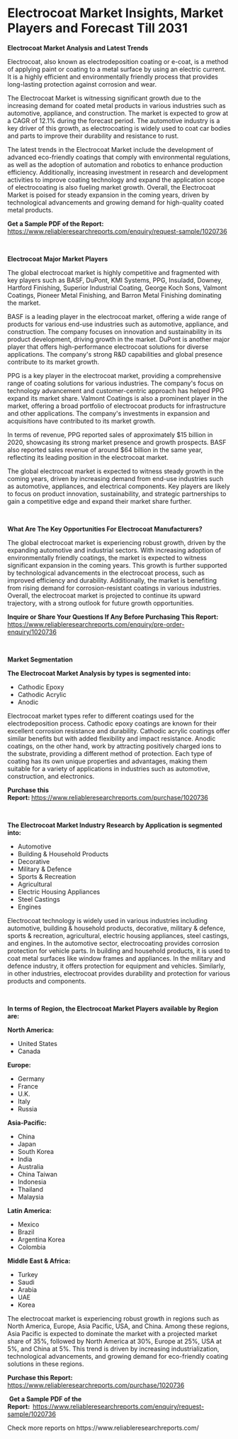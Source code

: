 <p><h1>Electrocoat Market Insights, Market Players and Forecast Till 2031</h1></p><p><strong>Electrocoat Market Analysis and Latest Trends</strong></p>
<p><p>Electrocoat, also known as electrodeposition coating or e-coat, is a method of applying paint or coating to a metal surface by using an electric current. It is a highly efficient and environmentally friendly process that provides long-lasting protection against corrosion and wear.</p><p>The Electrocoat Market is witnessing significant growth due to the increasing demand for coated metal products in various industries such as automotive, appliance, and construction. The market is expected to grow at a CAGR of 12.1% during the forecast period. The automotive industry is a key driver of this growth, as electrocoating is widely used to coat car bodies and parts to improve their durability and resistance to rust.</p><p>The latest trends in the Electrocoat Market include the development of advanced eco-friendly coatings that comply with environmental regulations, as well as the adoption of automation and robotics to enhance production efficiency. Additionally, increasing investment in research and development activities to improve coating technology and expand the application scope of electrocoating is also fueling market growth. Overall, the Electrocoat Market is poised for steady expansion in the coming years, driven by technological advancements and growing demand for high-quality coated metal products.</p></p>
<p><strong>Get a Sample PDF of the Report:&nbsp;</strong> <a href="https://www.reliableresearchreports.com/enquiry/request-sample/1020736">https://www.reliableresearchreports.com/enquiry/request-sample/1020736</a></p>
<p>&nbsp;</p>
<p><strong>Electrocoat Major Market Players</strong></p>
<p><p>The global electrocoat market is highly competitive and fragmented with key players such as BASF, DuPont, KMI Systems, PPG, Insuladd, Downey, Hartford Finishing, Superior Industrial Coating, George Koch Sons, Valmont Coatings, Pioneer Metal Finishing, and Barron Metal Finishing dominating the market.</p><p>BASF is a leading player in the electrocoat market, offering a wide range of products for various end-use industries such as automotive, appliance, and construction. The company focuses on innovation and sustainability in its product development, driving growth in the market. DuPont is another major player that offers high-performance electrocoat solutions for diverse applications. The company's strong R&D capabilities and global presence contribute to its market growth.</p><p>PPG is a key player in the electrocoat market, providing a comprehensive range of coating solutions for various industries. The company's focus on technology advancement and customer-centric approach has helped PPG expand its market share. Valmont Coatings is also a prominent player in the market, offering a broad portfolio of electrocoat products for infrastructure and other applications. The company's investments in expansion and acquisitions have contributed to its market growth.</p><p>In terms of revenue, PPG reported sales of approximately $15 billion in 2020, showcasing its strong market presence and growth prospects. BASF also reported sales revenue of around $64 billion in the same year, reflecting its leading position in the electrocoat market.</p><p>The global electrocoat market is expected to witness steady growth in the coming years, driven by increasing demand from end-use industries such as automotive, appliances, and electrical components. Key players are likely to focus on product innovation, sustainability, and strategic partnerships to gain a competitive edge and expand their market share further.</p></p>
<p>&nbsp;</p>
<p><strong>What Are The Key Opportunities For Electrocoat Manufacturers?</strong></p>
<p><p>The global electrocoat market is experiencing robust growth, driven by the expanding automotive and industrial sectors. With increasing adoption of environmentally friendly coatings, the market is expected to witness significant expansion in the coming years. This growth is further supported by technological advancements in the electrocoat process, such as improved efficiency and durability. Additionally, the market is benefiting from rising demand for corrosion-resistant coatings in various industries. Overall, the electrocoat market is projected to continue its upward trajectory, with a strong outlook for future growth opportunities.</p></p>
<p><strong>Inquire or Share Your Questions If Any Before Purchasing This Report:</strong> <a href="https://www.reliableresearchreports.com/enquiry/pre-order-enquiry/1020736">https://www.reliableresearchreports.com/enquiry/pre-order-enquiry/1020736</a></p>
<p>&nbsp;</p>
<p><strong>Market Segmentation</strong></p>
<p><strong>The Electrocoat Market Analysis by types is segmented into:</strong></p>
<p><ul><li>Cathodic Epoxy</li><li>Cathodic Acrylic</li><li>Anodic</li></ul></p>
<p><p>Electrocoat market types refer to different coatings used for the electrodeposition process. Cathodic epoxy coatings are known for their excellent corrosion resistance and durability. Cathodic acrylic coatings offer similar benefits but with added flexibility and impact resistance. Anodic coatings, on the other hand, work by attracting positively charged ions to the substrate, providing a different method of protection. Each type of coating has its own unique properties and advantages, making them suitable for a variety of applications in industries such as automotive, construction, and electronics.</p></p>
<p><strong>Purchase this Report:&nbsp;</strong><a href="https://www.reliableresearchreports.com/purchase/1020736">https://www.reliableresearchreports.com/purchase/1020736</a></p>
<p>&nbsp;</p>
<p><strong>The Electrocoat Market Industry Research by Application is segmented into:</strong></p>
<p><ul><li>Automotive</li><li>Building & Household Products</li><li>Decorative</li><li>Military & Defence</li><li>Sports & Recreation</li><li>Agricultural</li><li>Electric Housing Appliances</li><li>Steel Castings</li><li>Engines</li></ul></p>
<p><p>Electrocoat technology is widely used in various industries including automotive, building & household products, decorative, military & defence, sports & recreation, agricultural, electric housing appliances, steel castings, and engines. In the automotive sector, electrocoating provides corrosion protection for vehicle parts. In building and household products, it is used to coat metal surfaces like window frames and appliances. In the military and defence industry, it offers protection for equipment and vehicles. Similarly, in other industries, electrocoat provides durability and protection for various products and components.</p></p>
<p>&nbsp;</p>
<p><strong>In terms of Region, the Electrocoat Market Players available by Region are:</strong></p>
<p>
    <p> <strong> North America: </strong>
        <ul>
            <li>United States</li>
            <li>Canada</li>
        </ul>
        </p> 
    <p> <strong> Europe: </strong>
        <ul>
            <li>Germany</li>
            <li>France</li>
            <li>U.K.</li>
            <li>Italy</li>
            <li>Russia</li>
        </ul>
        </p> 
    <p> <strong> Asia-Pacific: </strong>
        <ul>
            <li>China</li>
            <li>Japan</li>
            <li>South Korea</li>
            <li>India</li>
            <li>Australia</li>
            <li>China Taiwan</li>
            <li>Indonesia</li>
            <li>Thailand</li>
            <li>Malaysia</li>
        </ul>
        </p> 
    <p> <strong> Latin America: </strong>
        <ul>
            <li>Mexico</li>
            <li>Brazil</li>
            <li>Argentina Korea</li>
            <li>Colombia</li>
        </ul>
        </p> 
    <p> <strong> Middle East & Africa: </strong>
        <ul>
            <li>Turkey</li>
            <li>Saudi</li>
            <li>Arabia</li>
            <li>UAE</li>
            <li>Korea</li>
        </ul>
    </p>
    </p>
<p><p>The electrocoat market is experiencing robust growth in regions such as North America, Europe, Asia Pacific, USA, and China. Among these regions, Asia Pacific is expected to dominate the market with a projected market share of 35%, followed by North America at 30%, Europe at 25%, USA at 5%, and China at 5%. This trend is driven by increasing industrialization, technological advancements, and growing demand for eco-friendly coating solutions in these regions.</p></p>
<p><strong>Purchase this Report: </strong><a href="https://www.reliableresearchreports.com/purchase/1020736">https://www.reliableresearchreports.com/purchase/1020736</a></p>
<p>&nbsp;<strong>Get a Sample PDF of the Report:&nbsp;&nbsp;</strong><a href="https://www.reliableresearchreports.com/enquiry/request-sample/1020736">https://www.reliableresearchreports.com/enquiry/request-sample/1020736</a></p>
<p><strong></strong></p>
<p>Check more reports on https://www.reliableresearchreports.com/</p>